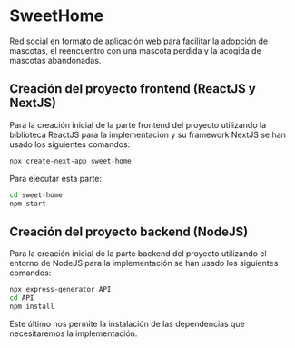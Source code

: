 # SweetHome
Red social en formato de aplicación web para facilitar la adopción de mascotas, el reencuentro con una mascota perdida y la acogida de mascotas abandonadas.

## Creación del proyecto frontend (ReactJS y NextJS)

Para la creación inicial de la parte frontend del proyecto utilizando la biblioteca ReactJS para la implementación y su framework NextJS se han usado los siguientes comandos:

```bash
npx create-next-app sweet-home
```

Para ejecutar esta parte:

```bash
cd sweet-home
npm start
```

## Creación del proyecto backend (NodeJS)

Para la creación inicial de la parte backend del proyecto utilizando el entorno de NodeJS para la implementación se han usado los siguientes comandos:

```bash
npx express-generator API
cd API
npm install
```

Este último nos permite la instalación de las dependencias que necesitaremos la implementación.
